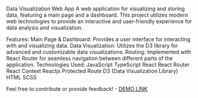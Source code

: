 Data Visualization Web App
A web application for visualizing and storing data, featuring a main page and a dashboard. This project utilizes modern web technologies to provide an interactive and user-friendly experience for data analysis and visualization.

Features:
Main Page & Dashboard: Provides a user interface for interacting with and visualizing data.
Data Visualization: Utilizes the D3 library for advanced and customizable data visualizations.
Routing: Implemented with React Router for seamless navigation between different parts of the application.
Technologies Used:
JavaScript
TypeScript
React
React Router
React Context
Reactjs Protected Route
D3 (Data Visualization Library)
HTML
SCSS

Feel free to contribute or provide feedback!
    - [DEMO LINK](https://fe-july-91.github.io/kidti/)
